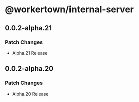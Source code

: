 # @workertown/internal-server

## 0.0.2-alpha.21

### Patch Changes

- Alpha.21 Release

## 0.0.2-alpha.20

### Patch Changes

- Alpha.20 Release
